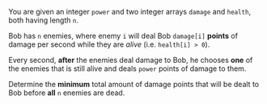 You are given an integer `power` and two integer arrays `damage` and `health`, both having length `n`.

Bob has `n` enemies, where enemy `i` will deal Bob `damage[i]` **points** of damage per second while they are *alive* (i.e. `health[i] > 0`).

Every second, **after** the enemies deal damage to Bob, he chooses **one** of the enemies that is still alive and deals `power` points of damage to them.

Determine the **minimum** total amount of damage points that will be dealt to Bob before **all** `n` enemies are dead.
